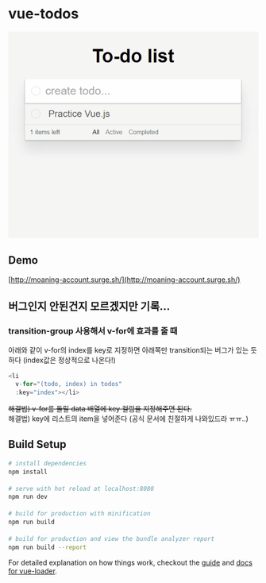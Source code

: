 # vue-todos

![gif](vue-todo.gif "todo gif")

## Demo

[http://moaning-account.surge.sh/](http://moaning-account.surge.sh/)

## 버그인지 안된건지 모르겠지만 기록...

### transition-group 사용해서 v-for에 효과를 줄 때

아래와 같이 v-for의 index를 key로 지정하면 아래쪽만 transition되는 버그가 있는 듯 하다 (index값은 정상적으로 나온다!)
``` javascript
<li 
  v-for="(todo, index) in todos"
  :key="index"></li>
```
~~해결법) v-for를 돌릴 data 배열에 key 컬럼을 지정해주면 된다.~~<br>
해결법) key에 리스트의 item을 넣어준다 (공식 문서에 친절하게 나와있드라 ㅠㅠ..)


## Build Setup

``` bash
# install dependencies
npm install

# serve with hot reload at localhost:8080
npm run dev

# build for production with minification
npm run build

# build for production and view the bundle analyzer report
npm run build --report
```

For detailed explanation on how things work, checkout the [guide](http://vuejs-templates.github.io/webpack/) and [docs for vue-loader](http://vuejs.github.io/vue-loader).
